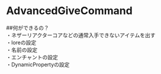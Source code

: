 # AdvancedGiveCommand

 ##何ができるの？  
・ネザーリアクターコアなどの通常入手できないアイテムを出す  
・loreの設定  
・名前の設定  
・エンチャントの設定  
・DynamicPropertyの設定  
